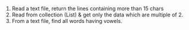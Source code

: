 1. Read a text file, return the lines containing more than 15 chars
2. Read from collection (List) & get only the data which are multiple of 2.
3. From a text file, find all words having vowels.